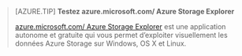 > [AZURE.TIP] **Testez azure.microsoft.com/ Azure Storage Explorer**
> 
> [azure.microsoft.com/ Azure Storage Explorer](../articles/vs-azure-tools-storage-manage-with-storage-explorer.md) est une application autonome et gratuite qui vous permet d’exploiter visuellement les données Azure Storage sur Windows, OS X et Linux.

<!---HONumber=AcomDC_0817_2016-->
